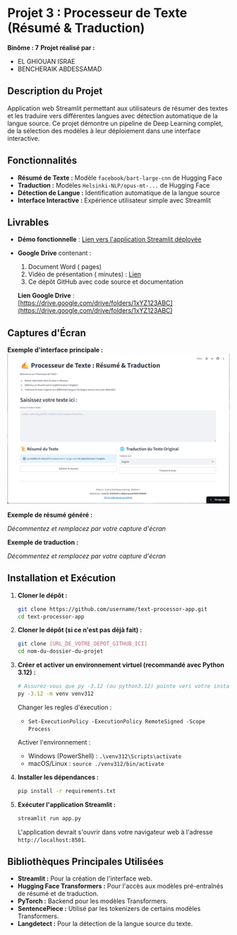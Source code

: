 # Projet 3 : Processeur de Texte (Résumé & Traduction)

**Binôme : 7**
**Projet réalisé par :**
* EL GHIOUAN ISRAE
* BENCHERAIK ABDESSAMAD

## Description du Projet
Application web Streamlit permettant aux utilisateurs de résumer des textes et les traduire vers différentes langues avec détection automatique de la langue source. Ce projet démontre un pipeline de Deep Learning complet, de la sélection des modèles à leur déploiement dans une interface interactive.

## Fonctionnalités
* **Résumé de Texte :** Modèle `facebook/bart-large-cnn` de Hugging Face
* **Traduction :** Modèles `Helsinki-NLP/opus-mt-...` de Hugging Face
* **Détection de Langue :** Identification automatique de la langue source
* **Interface Interactive :** Expérience utilisateur simple avec Streamlit

## Livrables
- **Démo fonctionnelle** : [Lien vers l'application Streamlit déployée](https://projet3-dl-texte-bout-en-bout.streamlit.app/)
- **Google Drive** contenant :
  1. Document Word ( pages)
  2. Vidéo de présentation ( minutes) : [Lien](https://drive.google.com/file/d/1abcXYZ123)
  3. Ce dépôt GitHub avec code source et documentation
  
  **Lien Google Drive** : [https://drive.google.com/drive/folders/1xYZ123ABC](https://drive.google.com/drive/folders/1xYZ123ABC)

## Captures d'Écran

**Exemple d'interface principale :**
![Interface Principale](/images/c1.png)

**Exemple de résumé généré :**
<!-- ![Résumé Généré](images/screenshot_summary.png) -->
*Décommentez et remplacez par votre capture d'écran*

**Exemple de traduction :**
<!-- ![Traduction Effectuée](images/screenshot_translation.png) -->
*Décommentez et remplacez par votre capture d'écran*


## Installation et Exécution
1. **Cloner le dépôt :**
   ```bash
   git clone https://github.com/username/text-processor-app.git
   cd text-processor-app

1.  **Cloner le dépôt (si ce n'est pas déjà fait) :**
    ```bash
    git clone [URL_DE_VOTRE_DEPOT_GITHUB_ICI]
    cd nom-du-dossier-du-projet
    ```

2.  **Créer et activer un environnement virtuel (recommandé avec Python 3.12) :**
    ```bash
    # Assurez-vous que py -3.12 (ou python3.12) pointe vers votre installation Python 3.12
    py -3.12 -m venv venv312 
    ```

    Changer les regles d'éxecution :
    *   `Set-ExecutionPolicy -ExecutionPolicy RemoteSigned -Scope Process`

    Activer l'environnement :
    *   Windows (PowerShell) : `.\venv312\Scripts\activate`
    *   macOS/Linux : `source ./venv312/bin/activate`

3.  **Installer les dépendances :**
    ```bash
    pip install -r requirements.txt
    ```

4.  **Exécuter l'application Streamlit :**
    ```bash
    streamlit run app.py
    ```
    L'application devrait s'ouvrir dans votre navigateur web à l'adresse `http://localhost:8501`.

## Bibliothèques Principales Utilisées

*   **Streamlit :** Pour la création de l'interface web.
*   **Hugging Face Transformers :** Pour l'accès aux modèles pré-entraînés de résumé et de traduction.
*   **PyTorch :** Backend pour les modèles Transformers.
*   **SentencePiece :** Utilisé par les tokenizers de certains modèles Transformers.
*   **Langdetect :** Pour la détection de la langue source du texte.
